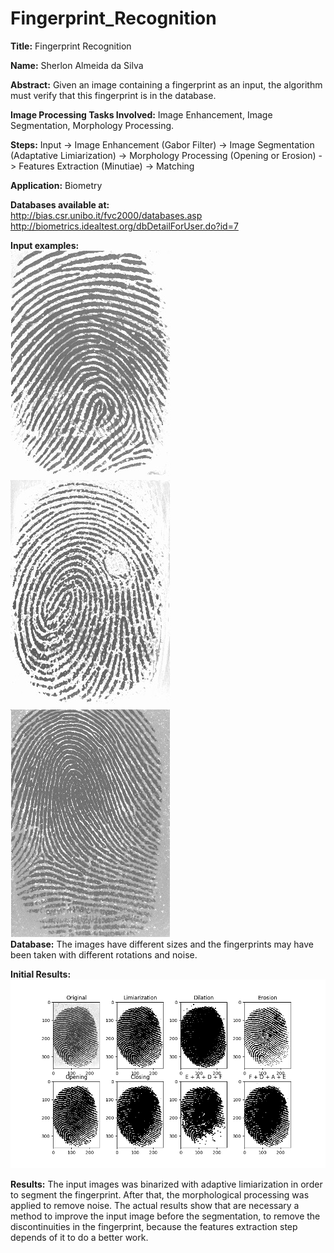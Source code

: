 # Fingerprint_Recognition

**Title:** Fingerprint Recognition <br>

**Name:** Sherlon Almeida da Silva <br>

**Abstract:** Given an image containing a fingerprint as an input, the algorithm must verify that this fingerprint is in the database. <br>

**Image Processing Tasks Involved:** Image Enhancement, Image Segmentation, Morphology Processing. <br>

**Steps:** Input -> Image Enhancement (Gabor Filter) -> Image Segmentation (Adaptative Limiarization) -> Morphology Processing (Opening or Erosion) -> Features Extraction (Minutiae) -> Matching

**Application:** Biometry <br>

**Databases available at:** <br>
http://bias.csr.unibo.it/fvc2000/databases.asp <br>
http://biometrics.idealtest.org/dbDetailForUser.do?id=7 <br>

**Input examples:** <br>
![image text](https://github.com/SherlonAlmeida/Fingerprint_Recognition/blob/master/01_example1.jpg) <br>
![image text](https://github.com/SherlonAlmeida/Fingerprint_Recognition/blob/master/01_example2.jpg) <br>
![image text](https://github.com/SherlonAlmeida/Fingerprint_Recognition/blob/master/01_example3.jpg) <br>
**Database:** The images have different sizes and the fingerprints may have been taken with different rotations and noise.<br>

**Initial Results:**<br>
![image text](https://github.com/SherlonAlmeida/Fingerprint_Recognition/blob/master/02_Initial_Enhancement.png) <br>

**Results:** The input images was binarized with adaptive limiarization in order to segment the fingerprint. After that, the morphological processing was applied to remove noise. The actual results show that are necessary a method to improve the input image before the segmentation, to remove the discontinuities in the fingerprint, because the features extraction step depends of it to do a better work.
